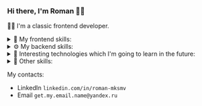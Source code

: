 ### Hi there, I'm Roman 👋🏻

👨‍💻 I'm a classic frontend developer.<br/>
<details>
  <summary>
     🌈 My frontend skills:
  </summary>
  <br/>
  <div>
    <img src="https://img.shields.io/badge/HTML5-F16529?style=for-the-badge&logo=html5&logoColor=white" />
    <img src="https://img.shields.io/badge/CSS3-1572B6?style=for-the-badge&logo=css3&logoColor=white" />
    <img src="https://img.shields.io/badge/Sass-c06191?style=for-the-badge&logo=sass&logoColor=white" />  
    <img src="https://img.shields.io/badge/Less-284a7e?style=for-the-badge&logo=less&logoColor=white" />  
    <img src="https://img.shields.io/badge/CssModules-white?style=for-the-badge&logo=cssmodules&logoColor=black" />  
    <img src="https://img.shields.io/badge/JavaScript-F7DF1E?style=for-the-badge&logo=javascript&logoColor=black" />
    <img src="https://img.shields.io/badge/React-20232A?style=for-the-badge&logo=react&logoColor=61DAFB" />
    <img src="https://img.shields.io/badge/ReactQuery-002a47?style=for-the-badge&logo=reactquery&logoColor=f13e50" />
    <img src="https://img.shields.io/badge/Redux-7248b5?style=for-the-badge&logo=redux&logoColor=white" />
    <img src="https://img.shields.io/badge/ReduxToolkit-7248b5?style=for-the-badge&logo=redux&logoColor=white" />
    <img src="https://img.shields.io/badge/ReduxSaga-gray?style=for-the-badge&logo=reduxsaga&logoColor=7ecc61" />
    <img src="https://img.shields.io/badge/Reselect-gray?style=for-the-badge" />
    <img src="https://img.shields.io/badge/MobX-d45819?style=for-the-badge&logo=mobx&logoColor=white" />
    <img src="https://img.shields.io/badge/GraphQL-d40490?style=for-the-badge&logo=graphql&logoColor=white" />
    <img src="https://img.shields.io/badge/Lodash-328bf1?style=for-the-badge&logo=lodash&logoColor=white" />
    <img src="https://img.shields.io/badge/Immutable.JS-2d3d50?style=for-the-badge" />
    <img src="https://img.shields.io/badge/TypeScript-007ACC?style=for-the-badge&logo=typescript&logoColor=white" />
    <img src="https://img.shields.io/badge/ANTD-ec4152?style=for-the-badge&logo=antdesign&logoColor=white" />
    <img src="https://img.shields.io/badge/Gulp-dc4a4d?style=for-the-badge&logo=gulp&logoColor=white" />
    <img src="https://img.shields.io/badge/Webpack-1a72b6?style=for-the-badge&logo=webpack&logoColor=white" />
    <img src="https://img.shields.io/badge/Vite-white?style=for-the-badge&logo=vite&logoColor=f2ce30" />
    <img src="https://img.shields.io/badge/Storybook-f1447e?style=for-the-badge&logo=storybook&logoColor=white" />
    <img src="https://img.shields.io/badge/Jest-913e56?style=for-the-badge&logo=jest&logoColor=white" />
    <img src="https://img.shields.io/badge/i18next-048e81?style=for-the-badge&logo=i18next&logoColor=white" />
    <img src="https://img.shields.io/badge/ESlint-462fb9?style=for-the-badge&logo=eslint&logoColor=white" />  
    <img src="https://img.shields.io/badge/Lerna-white?style=for-the-badge&logo=lerna&logoColor=black" />
    <img src="https://img.shields.io/badge/SSR-white?style=for-the-badge" />
  </div>
</details>

<details>
  <summary>
     ⚙️ My backend skills:
  </summary>
  <br/>
  <div>
    <img src="https://img.shields.io/badge/Node.js-43853D?style=for-the-badge&logo=node.js&logoColor=white" />
    <img src="https://img.shields.io/badge/Express.js-gray?style=for-the-badge&logo=express&logoColor=88bc3c" />
    <img src="https://img.shields.io/badge/Prisma-white?style=for-the-badge&logo=prisma&logoColor=0c3047" />
    <img src="https://img.shields.io/badge/Nodemon-70c546?style=for-the-badge&logo=nodemon&logoColor=4b493c" />
  </div>
</details>

<details>
  <summary>
     🔮 Interesting technologies which I'm going to learn in the future: 
  </summary>
  <br/>
  <div>
    <img src="https://img.shields.io/badge/Next.js-white?style=for-the-badge&logo=nextdotjs&logoColor=black" />
    <img src="https://img.shields.io/badge/Runtypes-white?style=for-the-badge&logoColor=black" />
    <img src="https://img.shields.io/badge/XState-white?style=for-the-badge&logo=xstate&logoColor=black" />
    <img src="https://img.shields.io/badge/Nest.js-white?style=for-the-badge&logo=nestjs&logoColor=d5214b" />
    <img src="https://img.shields.io/badge/PostgreSQL-2f5c8b?style=for-the-badge&logo=postgresql&logoColor=white" />
    <img src="https://img.shields.io/badge/MongoDB-021c29?style=for-the-badge&logo=mongodb&logoColor=00e25f" />
    <img src="https://img.shields.io/badge/SQLite-033953?style=for-the-badge&logo=sqlite&logoColor=7cc1e1" />
    <img src="https://img.shields.io/badge/Elasticsearch-white?style=for-the-badge&logo=elasticsearch&logoColor=black" />
  </div>
</details>

<details>
 <summary>
     📙 Other skills:
  </summary>
  <br/>
  <div>
    <img src="https://img.shields.io/badge/Docker-218ee0?style=for-the-badge&logo=docker&logoColor=white" />
    <img src="https://img.shields.io/badge/Photoshop-011c33?style=for-the-badge&logo=adobephotoshop&logoColor=2fa0f2" />
    <img src="https://img.shields.io/badge/Figma-1c1c1c?style=for-the-badge&logo=figma&logoColor=white" />
    <img src="https://img.shields.io/badge/Jira-247cf2?style=for-the-badge&logo=jira&logoColor=white" />
    <img src="https://img.shields.io/badge/Git-e44c31?style=for-the-badge&logo=git&logoColor=white" />
    <a href="https://github.com/R1ON/patterns" target="_blank">
      <img src="https://img.shields.io/badge/Design%20Patterns-1c1c1c?style=for-the-badge" />
    </a>
    <br/>
    <b>English level: Intermediate</b>
  </div>
</details>

My contacts:
 - LinkedIn `linkedin.com/in/roman-mksmv`
 - Email `get.my.email.name@yandex.ru`
